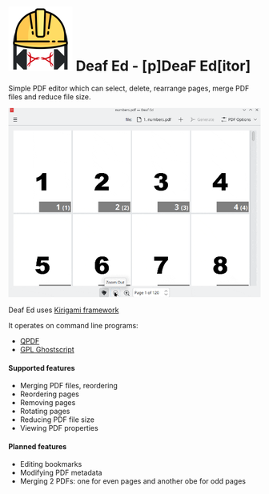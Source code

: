 # <img width="128" src="logo.png"/>  Deaf Ed - [p]DeaF Ed[itor]

Simple PDF editor which can select, delete, rearrange pages, merge PDF files and reduce file size.

<img src="extras/deafed.gif"/>

Deaf Ed uses [Kirigami framework](https://invent.kde.org/frameworks/kirigami)

It operates on command line programs:
 * [QPDF](https://qpdf.sourceforge.io)
 * [GPL Ghostscript](https://www.ghostscript.com)

#### Supported features
 * Merging PDF files, reordering
 * Reordering pages
 * Removing pages
 * Rotating pages
 * Reducing PDF file size
 * Viewing PDF properties

#### Planned features
 * Editing bookmarks
 * Modifying PDF metadata
 * Merging 2 PDFs: one for even pages and another obe for odd pages

